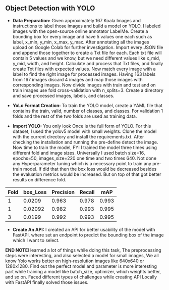## Object Detection with YOLO

- **Data Preparation:**
Given approximately 167 Koala Images and instructions to label those images and build a model on YOLO. I labeled images with the open-source online annotator LabelMe. Create a bounding box for every image and have 5 values one each such as label, x_min, y_min, x_max, y_max.
After annotating all the images upload on Google Colab for further investigation. Import every JSON file and append those together to create a Txt file for each. Each txt file will contain 5 values and we know, but we need different values like x_mid, y_mid, width, and height.
Calculate and process that Txt files, and finally create Txt files with expected values.
Now match every image with a label to find the right image for processed images. Having 163 labels from 167 images discard 4 images and map those images with corresponding images. Now divide images with train and test and on train images use fold cross-validation with
n_splits=3. Create a directory and save processed images, labels, and classes.

- **YoLo Format Creation:**  To train the YOLO model, create a YAML file that contains the train, valid, number of classes, and classes. For validation 1 folds and the rest of the two folds are used as training data.

- **Import YOLO:** You only look Once is the full form of YOLO. For this dataset, I used the yolov5 model with small weights. Clone the model with the current directory and install the requirements.txt. After checking the installation and running the pre-define
  detect the image. Now time to train the model, FYI I trained the model three times using different fold and image sizes. Universally I used batch size=16, epochs=50, images_size=220 one time and two times 640. Not done any Hyperparameter tuning which is a necessary point
  to train any pre-train model. If did that then the box loss would be decreased besides the evaluation metrics would be increased. But on top of that got better results on difference fold.

|Fold| box_Loss|Precision|Recall |mAP|
|-----| ----- | ----- |-----|---------|
|1|0.0209| 0.963|0.978|0.993|
|1|0.02092| 0.982|0.993|0.995|
|3|0.0199| 0.992|0.993|0.995|


- **Create An API:** I created an API for better usability of the model with FastAPI. where set an endpoint to predict the bounding box of the image which I want to select.

 **END NOTE**I learned a lot of things while doing this task, The preprocessing steps were interesting, and also selected a model for small images, We all know Yolo works better on high-resolution images like 640x640 or 1280x1280. Find out the perfect model and parameter is more
  interesting part while training a model like batch_size, optimizer, which weights better, and so on. Faced different types of challenges while creating API Locally with FastAPI finally solved those issues.

  
  
